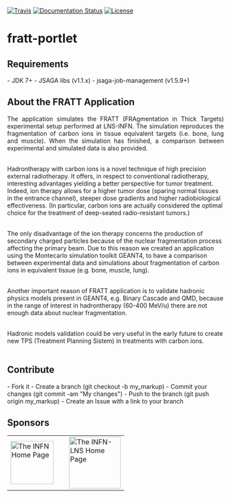 [![Travis](http://img.shields.io/travis/csgf/fratt-portlet/master.png)](https://travis-ci.org/csgf/fratt-portlet)
[![Documentation Status](https://readthedocs.org/projects/csgf/badge/?version=latest)](http://csgf.readthedocs.org)
[![License](https://img.shields.io/github/license/csgf/fratt-portlet.svg?style?flat)](http://www.apache.org/licenses/LICENSE-2.0.txt)

# fratt-portlet

<h2>Requirements</h2>
- JDK 7+
- JSAGA libs (v1.1.x)
- jsaga-job-management (v1.5.9+)
 
<h2>About the FRATT Application</h2>
<p align="justify">
The application simulates the FRATT (FRAgmentation in Thick Targets) experimental setup performed at LNS-INFN. The simulation reproduces the fragmentation of carbon ions in tissue equivalent targets (i.e. bone, lung and muscle). When the simulation has finished, a comparison between experimental and simulated data is also provided.</br></br>
 
Hadrontherapy with carbon ions is a novel technique of high precision external radiotherapy. It offers, in respect to conventional radiotherapy, interesting advantages yielding a better perspective for tumor treatment. Indeed, ion therapy allows for a higher tumor dose (sparing normal tissues in the entrance channel), steeper dose gradients and higher radiobiological effectiveness. (In particular, carbon ions are actually considered the optimal choice for the treatment of deep-seated radio-resistant tumors.)</br></br>
 
The only disadvantage of the ion therapy concerns the production of secondary charged particles because of the nuclear fragmentation process affecting the primary beam. Due to this reason we created an application using the Montecarlo simulation toolkit GEANT4, to have a comparison between experimental data and simulations about fragmentation of carbon ions in equivalent tissue (e.g. bone, muscle, lung).</br></br>
 
Another important reason of FRATT application is to validate hadronic physics models present in GEANT4, e.g. Binary Cascade and QMD, because in the range of interest in hadrontherapy (60-400 MeV/u) there are not enough data about nuclear fragmentation.</br></br>
 
Hadronic models validation could be very useful in the early future to create new TPS (Treatment Planning Sistem) in treatments with carbon ions.</br></br>
</p>

<h2>Contribute</h2>
- Fork it
- Create a branch (git checkout -b my_markup)
- Commit your changes (git commit -am "My changes")
- Push to the branch (git push origin my_markup)
- Create an Issue with a link to your branch
 
<h2>Sponsors</h2>
<p align="justify">
<table border=0>
<tr>
<td><a href="http://www.infn.it/"><img width="100" src="http://www.infn.it/logo/weblogo1b.gif" border="0" title="The INFN Home Page"></a></td>
<td>&nbsp;</td>
<td><a href="http://www.lns.infn.it/"><img width="120" src="http://www.lns.infn.it/excyt/INFN-logo.gif" border="0" title="The INFN-LNS Home Page"></a></td>
</tr>
</table>
</p>
